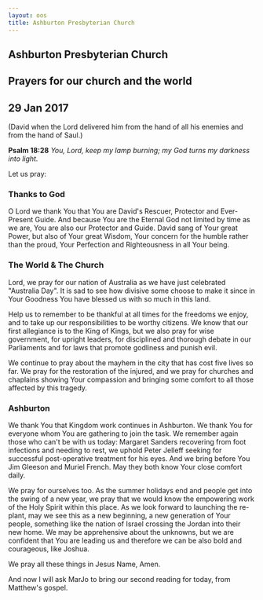 ```yaml
---
layout: oos
title: Ashburton Presbyterian Church
---
```

## Ashburton Presbyterian Church

## Prayers for our church and the world

## 29 Jan 2017 
(David  when the Lord delivered him from the hand of all his enemies and from the hand of Saul.)

__Psalm 18:28__ _You, Lord, keep my lamp burning; my God turns my darkness into light._

Let us pray:

### Thanks to God
O Lord we thank You that You are David's Rescuer, Protector and Ever-Present Guide. And because You are the Eternal God not limited by time as we are, You are also our Protector and Guide. David sang of Your great Power, but also of Your great Wisdom, Your concern for the humble rather than the proud, Your Perfection and Righteousness in all Your being.

### The World & The Church
Lord, we pray for our nation of Australia as we have just celebrated "Australia Day". It is sad to see how divisive some choose to make it since in Your Goodness You have blessed us with so much in this land. 

Help us to remember to be thankful at all times for the freedoms we enjoy, and to take up our responsibilities to be worthy citizens. We know that our first allegiance is to the King of Kings, but we also pray for wise government, for upright leaders, for disciplined and thorough debate in our Parliaments and for laws that promote godliness and punish evil.

We continue to pray about the mayhem in the city that has cost five lives so far. We pray for the restoration of the injured, and we pray for churches and chaplains showing Your compassion and bringing some comfort to all those affected by this tragedy.

### Ashburton
We thank You that Kingdom work continues in Ashburton. We thank You for everyone whom You are gathering to join the task. We remember again those who can't be with us today: Margaret Sanders recovering from foot infections and needing to rest, we uphold Peter Jelleff seeking for successful post-operative treatment for his eyes. And we bring before You Jim Gleeson and Muriel French. May they both know Your close comfort daily.

We pray for ourselves too. As the summer holidays end and people get into the swing of a new year, we pray that we would know the empowering work of the Holy Spirit within this place. As we look forward to launching the re-plant, may we see this as a new beginning, a new generation of Your people, something like the nation of Israel crossing the Jordan into their new home. We may be apprehensive about the unknowns, but we are confident that You are leading us and therefore we can be also bold and courageous, like Joshua.

We pray all these things in Jesus Name, Amen.

And now I will ask MarJo to bring our second reading for today, from Matthew's gospel.
